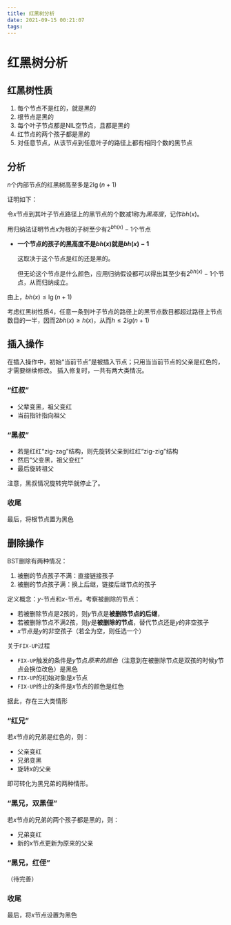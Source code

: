 ```yaml
---
title: 红黑树分析
date: 2021-09-15 00:21:07
tags:
---
```

# 红黑树分析
## 红黑树性质
1. 每个节点不是红的，就是黑的
2. 根节点是黑的
3. 每个叶子节点都是NIL空节点，且都是黑的
4. 红节点的两个孩子都是黑的
5. 对任意节点，从该节点到任意叶子的路径上都有相同个数的黑节点

## 分析
$n$个内部节点的红黑树高至多是$2\lg(n+1)$
  
证明如下：

令$x$节点到其叶子节点路径上的黑节点的个数减1称为*黑高度*，记作$bh(x)$。

用归纳法证明节点$x$为根的子树至少有$2^{bh(x)}-1$个节点

- **一个节点的孩子的黑高度不是$bh(x)$就是$bh(x)-1$**
  
  这取决于这个节点是红的还是黑的。

  但无论这个节点是什么颜色，应用归纳假设都可以得出其至少有$2^{bh(x)}-1$个节点，从而归纳成立。

由上，$bh(x) \le \lg(n+1)$


考虑红黑树性质4，任意一条到叶子节点的路径上的黑节点数目都超过路径上节点数目的一半，因而$2bh(x) \ge h(x)$，从而$h \le 2lg(n+1)$

## 插入操作

在插入操作中，初始“当前节点”是被插入节点；只用当当前节点的父亲是红色的，才需要继续修改。
插入修复时，一共有两大类情况。

### “红叔”
- 父辈变黑，祖父变红
- 当前指针指向祖父


### “黑叔”
- 若是红红“zig-zag”结构，则先旋转父亲到红红“zig-zig”结构
- 然后“父变黑，祖父变红”
- 最后旋转祖父

注意，黑叔情况旋转完毕就停止了。

### 收尾
最后，将根节点置为黑色

## 删除操作
BST删除有两种情况：
1. 被删的节点孩子不满：直接链接孩子
2. 被删的节点孩子满：换上后继，链接后继节点的孩子

定义概念：$y$-节点和$x$-节点。考察被删除的节点：
- 若被删除节点是2孩的，则$y$节点是**被删除节点的后继**，
- 若被删除节点不满2孩，则$y$是**被删除的节点**，替代节点还是$y$的非空孩子
- $x$节点是$y$的非空孩子（若全为空，则任选一个）


关于`FIX-UP`过程
- `FIX-UP`触发的条件是$y$节点*原来的颜色*（注意到在被删除节点是双孩的时候$y$节点会换位改色）是黑色
- `FIX-UP`的初始对象是$x$节点
- `FIX-UP`终止的条件是$x$节点的颜色是红色

据此，存在三大类情形

### “红兄”
若$x$节点的兄弟是红色的，则：
- 父亲变红
- 兄弟变黑
- 旋转$x$的父亲

即可转化为黑兄弟的两种情形。

### “黑兄，双黑侄”
若$x$节点的兄弟的两个孩子都是黑的，则：
- 兄弟变红
- 新的$x$节点更新为原来的父亲

### “黑兄，红侄”
（待完善）

### 收尾
最后，将$x$节点设置为黑色